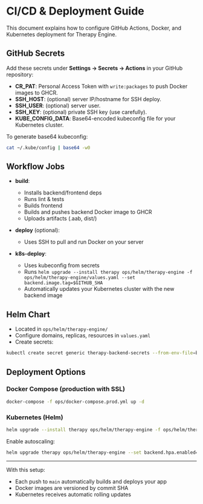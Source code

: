 # CI/CD & Deployment Guide

This document explains how to configure GitHub Actions, Docker, and Kubernetes deployment for Therapy Engine.

## GitHub Secrets

Add these secrets under **Settings → Secrets → Actions** in your GitHub repository:

- **CR_PAT**: Personal Access Token with `write:packages` to push Docker images to GHCR.
- **SSH_HOST**: (optional) server IP/hostname for SSH deploy.
- **SSH_USER**: (optional) server user.
- **SSH_KEY**: (optional) private SSH key (use carefully).
- **KUBE_CONFIG_DATA**: Base64-encoded kubeconfig file for your Kubernetes cluster.

To generate base64 kubeconfig:

```bash
cat ~/.kube/config | base64 -w0
```

## Workflow Jobs

- **build**:
  - Installs backend/frontend deps
  - Runs lint & tests
  - Builds frontend
  - Builds and pushes backend Docker image to GHCR
  - Uploads artifacts (.aab, dist/)

- **deploy** (optional):
  - Uses SSH to pull and run Docker on your server

- **k8s-deploy**:
  - Uses kubeconfig from secrets
  - Runs `helm upgrade --install therapy ops/helm/therapy-engine -f ops/helm/therapy-engine/values.yaml --set backend.image.tag=$GITHUB_SHA`
  - Automatically updates your Kubernetes cluster with the new backend image

## Helm Chart

- Located in `ops/helm/therapy-engine/`
- Configure domains, replicas, resources in `values.yaml`
- Create secrets:

```bash
kubectl create secret generic therapy-backend-secrets --from-env-file=backend/.env
```

## Deployment Options

### Docker Compose (production with SSL)

```bash
docker-compose -f ops/docker-compose.prod.yml up -d
```

### Kubernetes (Helm)

```bash
helm upgrade --install therapy ops/helm/therapy-engine -f ops/helm/therapy-engine/values.yaml
```

Enable autoscaling:

```bash
helm upgrade therapy ops/helm/therapy-engine --set backend.hpa.enabled=true
```

---

With this setup:
- Each push to `main` automatically builds and deploys your app
- Docker images are versioned by commit SHA
- Kubernetes receives automatic rolling updates
